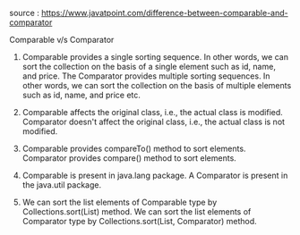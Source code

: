 source : https://www.javatpoint.com/difference-between-comparable-and-comparator

Comparable v/s Comparator

1) Comparable provides a single sorting sequence. In other words, we can sort the collection on the basis of a single element such as id, name, and price. The Comparator provides multiple sorting sequences. In other words, we can sort the collection on the basis of multiple elements such as id, name, and price etc.

2) Comparable affects the original class, i.e., the actual class is modified. Comparator doesn't affect the original class, i.e., the actual class is not modified.

3) Comparable provides compareTo() method to sort elements. Comparator provides compare() method to sort elements.

4) Comparable is present in java.lang package. A Comparator is present in the java.util package.

5) We can sort the list elements of Comparable type by Collections.sort(List) method. We can sort the list elements of Comparator type by Collections.sort(List, Comparator) method.